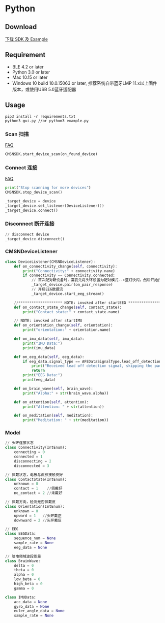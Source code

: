 # Python

## Download

[下载 SDK 及 Example](https://app.brainco.cn/universal/crimson-sdk-prebuild/1.0.1/python/python.zip)

## Requirement

- BLE 4.2 or later
- Python 3.0 or later
- Mac 10.15 or later
- Windows 10 build 10.0.15063 or later, 推荐系统自带蓝⽛LMP 11.x以上固件版本，或使用USB 5.0蓝牙适配器

## Usage

```text
pip3 install -r requirements.txt
python3 gui.py //or python3 example.py
```

### Scan 扫描

[FAQ](zh/faq.md)

```python
CMSNSDK.start_device_scan(on_found_device)
```

### Connect 连接

[FAQ](zh/faq.md)

```python
print("Stop scanning for more devices")
CMSNSDK.stop_device_scan()

_target_device = device
_target_device.set_listener(DeviceListener())
_target_device.connect()
```

### Disconnect 断开连接

```python
// disconnect device
_target_device.disconnect()
```

### CMSNDeviceListener

```python
class DeviceListener(CMSNDeviceListener):
    def on_connectivity_change(self, connectivity):
        print("Connectivity:" + connectivity.name)
        if connectivity == Connectivity.connected:
            // 首次配对新设备时，需要先将头环设置为配对模式-->蓝灯快闪，然后开始扫描
            _target_device.pair(on_pair_response)
            // 开启EEG数据流
            _target_device.start_eeg_stream()

    //******************** NOTE: invoked after startEEG *******************
    def on_contact_state_change(self, contact_state):
        print("Contact state:" + contact_state.name)

    // NOTE: invoked after startIMU
    def on_orientation_change(self, orientation):
        print("orientation:" + orientation.name)

    def on_imu_data(self, imu_data):
        print("IMU Data:")
        print(imu_data)

    def on_eeg_data(self, eeg_data):
        if eeg_data.signal_type == AFEDataSignalType.lead_off_detection:
            print("Received lead off detection signal, skipping the packet.")
            return
        print("EEG Data:")
        print(eeg_data)

    def on_brain_wave(self, brain_wave):
        print("Alpha:" + str(brain_wave.alpha))

    def on_attention(self, attention):
        print("Attention: " + str(attention))

    def on_meditation(self, meditation):
        print("Meditation: " + str(meditation))
```

### Model

```python
// 头环连接状态
class Connectivity(IntEnum):
    connecting = 0
    connected = 1
    disconnecting = 2
    disconnected = 3

// 佩戴状态，电极与皮肤接触良好
class ContactState(IntEnum):
    unknown = 0
    contact = 1    //佩戴好
    no_contact = 2 //未戴好

// 佩戴方向，检测是否佩戴反
class Orientation(IntEnum):
    unknown = 0
    upward = 1   //头环戴正
    downward = 2 //头环戴反

// EEG
class EEGData:
    sequence_num = None
    sample_rate = None
    eeg_data = None

// 脑电频域波段能量
class BrainWave:
    delta = 0
    theta = 0
    alpha = 0
    low_beta = 0
    high_beta = 0
    gamma = 0

class IMUData:
    acc_data = None
    gyro_data = None
    euler_angle_data = None
    sample_rate = None
```
